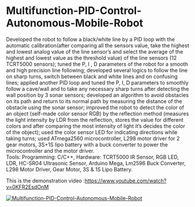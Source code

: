 # Multifunction-PID-Control-Autonomous-Mobile-Robot

Developed the robot to follow a black/white line by a PID loop with the automatic calibration(after comparing all the sensors value, take the highest and lowest analog value of the line sensor’s and select the average of the highest and lowest value as the threshold value) of the line sensors (12 TCRT5000 sensors); tuned the P, I , D parameters of the robot for a smooth and high precision line following; developed several logics to follow the line on sharp turns, switch between black and white lines and on confusing lines; applied another PID loop and tuned the P, I, D parameters to smoothly follow a cave/wall  and to take any necessary sharp turns after detecting the wall position by 3 sonar sensors; developed an algorithm to avoid obstacles on its path and return to its normal path by measuring the distance of the obstacle using the sonar sensor; improved the robot to detect the color of an object (self-made color sensor RGB) by the reflection method (measures the light intensity by LDR from the reflection, stores the value for different colors and after comparing the most intensity of light it’s decides the color of the object); used the color sensor LED for indicating directions while taking turns; used ATmega2560 microcontroller, L298 motor driver for 2 gear motors, 3S+1S lipo battery with a buck converter to power the microcontroller and the motor driver.</br>
Tools: Programming: C/C++, Hardware: TCRT5000 IR Sensor, RGB LED, LDR, HC-SR04 Ultrasonic Sensor, Arduino Mega, Lm2596 Buck Converter, L298 Motor Driver, Gear Motor, 3S & 1S Lipo Battery.</br>


This is the demonstration video :https://www.youtube.com/watch?v=0KFR2EsdOnM <br/>

[![Multifunction-PID-Control-Autonomous-Mobile-Robot](https://img.youtube.com/vi/0KFR2EsdOnM/0.jpg)](https://www.youtube.com/watch?v=0KFR2EsdOnM)
